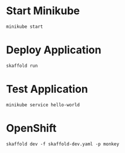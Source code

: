 # Start Minikube
```
minikube start
```

# Deploy Application
```
skaffold run
```

# Test Application
```
minikube service hello-world 
```



# OpenShift
```
skaffold dev -f skaffold-dev.yaml -p monkey
```
